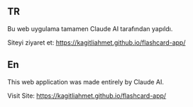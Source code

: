 TR
---
Bu web uygulama tamamen Claude AI tarafından yapıldı.

Siteyi ziyaret et: https://kagitliahmet.github.io/flashcard-app/

En
---
This web application was made entirely by Claude AI.

Visit Site: https://kagitliahmet.github.io/flashcard-app/
